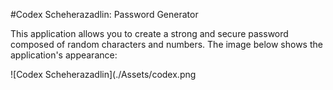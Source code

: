 #Codex Scheherazadlin: Password Generator

This application allows you to create a strong and secure password 
composed of random characters and numbers. The image below shows the application's appearance: 

![Codex Scheherazadlin](./Assets/codex.png


 
